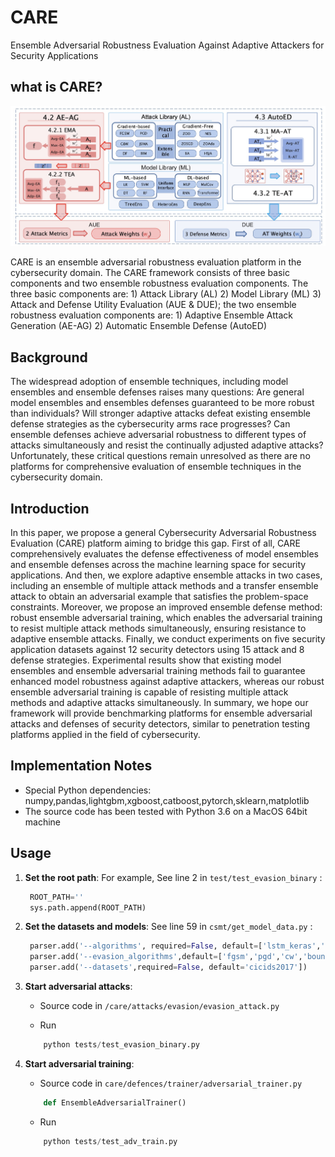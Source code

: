# CARE
Ensemble Adversarial Robustness Evaluation Against Adaptive Attackers for Security Applications
## what is CARE?
![Image file ](images/CARE_framework.jpg)

CARE is an ensemble adversarial robustness evaluation platform in the cybersecurity domain. The CARE framework consists of three basic components and two ensemble robustness evaluation components. The three basic components are: 1) Attack Library (AL) 2) Model Library (ML) 3) Attack and Defense Utility Evaluation (AUE \& DUE); the two ensemble robustness evaluation components are: 1) Adaptive Ensemble Attack Generation (AE-AG) 2) Automatic Ensemble Defense (AutoED)


## Background
The widespread adoption of ensemble techniques, including model ensembles and ensemble defenses raises many questions: Are general model ensembles and ensembles defenses guaranteed to be more robust than individuals? Will stronger adaptive attacks defeat existing ensemble defense strategies as the cybersecurity arms race progresses? Can ensemble defenses achieve adversarial robustness to different types of attacks simultaneously and resist the continually adjusted adaptive attacks? Unfortunately, these critical questions remain unresolved as there are no platforms for comprehensive evaluation of ensemble techniques in the cybersecurity domain.

## Introduction
In this paper, we propose a general Cybersecurity Adversarial Robustness Evaluation (CARE) platform aiming to bridge this gap. First of all, CARE comprehensively evaluates the defense effectiveness of model ensembles and ensemble defenses across the machine learning space for security applications. And then, we explore adaptive ensemble attacks in two cases, including an ensemble of multiple attack methods and a transfer ensemble attack to obtain an adversarial example that satisfies the problem-space constraints. Moreover, we propose an improved ensemble defense method: robust ensemble adversarial training, which enables the adversarial training to resist multiple attack methods simultaneously, ensuring resistance to adaptive ensemble attacks. Finally, we conduct experiments on five security application datasets against 12 security detectors using 15 attack and 8 defense strategies. Experimental results show that existing model ensembles and ensemble adversarial training methods fail to guarantee enhanced model robustness against adaptive attackers, whereas our robust ensemble adversarial training is capable of resisting multiple attack methods and adaptive attacks simultaneously. In summary, we hope our framework will provide benchmarking platforms for ensemble adversarial attacks and defenses of security detectors, similar to penetration testing platforms applied in the field of cybersecurity.

## Implementation Notes
* Special Python dependencies: numpy,pandas,lightgbm,xgboost,catboost,pytorch,sklearn,matplotlib
* The source code has been tested with Python 3.6 on a MacOS 64bit machine

## Usage

1. **Set the root path**:
   For example, See line 2 in `test/test_evasion_binary` :

   ``` python
    ROOT_PATH=''
    sys.path.append(ROOT_PATH)
    ```

2. **Set the datasets and models**:
   See line 59 in `csmt/get_model_data.py` :

   ``` python
    parser.add('--algorithms', required=False, default=['lstm_keras','ae','ft_transformer','lr', 'svm','dt','rf','xgboost','lightgbm','catboost','deepforest','knn','hmm','mlp_keras','mlp_torch','cnn_torch','kitnet','if','diff-rf','soft_ensemble','hard_ensmeble','stacking_ensemble','bayes_ensemble'])
    parser.add('--evasion_algorithms',default=['fgsm','pgd','cw','bound','jsma','bim','deepfool','zoo','hsj','zones','zosgd','zoscd','zoadamm','zo_shap_sgd','zo_shap_scd','tree','zosgd_sum'])
    parser.add('--datasets',required=False, default='cicids2017'])
    ```

 1. **Start adversarial attacks**:
    * Source code in `/care/attacks/evasion/evasion_attack.py`

    * Run
    ``` python
        python tests/test_evasion_binary.py
    ```

 2. **Start adversarial training**:
    * Source code in `care/defences/trainer/adversarial_trainer.py`
    ``` python
        def EnsembleAdversarialTrainer()
    ```
    * Run
    ``` python
        python tests/test_adv_train.py
    ```

